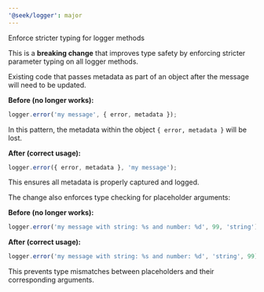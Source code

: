 ```yaml
---
'@seek/logger': major
---
```


Enforce stricter typing for logger methods

This is a **breaking change** that improves type safety by enforcing stricter parameter typing on all logger methods.

Existing code that passes metadata as part of an object after the message will need to be updated.

**Before (no longer works):**

```ts
logger.error('my message', { error, metadata });
```

In this pattern, the metadata within the object `{ error, metadata }` will be lost.

**After (correct usage):**

```ts
logger.error({ error, metadata }, 'my message');
```

This ensures all metadata is properly captured and logged.

The change also enforces type checking for placeholder arguments:

**Before (no longer works):**

```ts
logger.error('my message with string: %s and number: %d', 99, 'string');
```

**After (correct usage):**

```ts
logger.error('my message with string: %s and number: %d', 'string', 99);
```

This prevents type mismatches between placeholders and their corresponding arguments.
